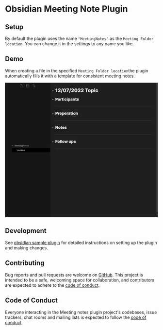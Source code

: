 # Obsidian Meeting Note Plugin

## Setup  

By default the plugin uses the name `"MeetingNotes"` as the `Meeting Folder location`. You can change it in the settings to any name you like.

## Demo  

When creating a file in the specified `Meeting Folder location`the plugin automatically fills it with a template for consistent meeting notes.

![example image](https://github.com/TimHi/obsidian-meeting-notes/blob/master/img/demo.png)

## Development

See [obsidian sample plugin](https://github.com/obsidianmd/obsidian-sample-plugin#first-time-developing-plugins) for detailed instructions on setting up the plugin and making changes.

## Contributing

Bug reports and pull requests are welcome on [GitHub](https://github.com/TimHi/obsidian-meeting-notes). This project is intended to be a safe, welcoming space for collaboration, and contributors are expected to adhere to the [code of conduct](https://github.com/TimHi/obsidian-meeting-notes/blob/master/CODE_OF_CONDUCT.md).

## Code of Conduct

Everyone interacting in the Meeting notes plugin project's codebases, issue trackers, chat rooms and mailing lists is expected to follow the [code of conduct](https://github.com/TimHi/obsidian-meeting-notes/blob/master/CODE_OF_CONDUCT.md).
